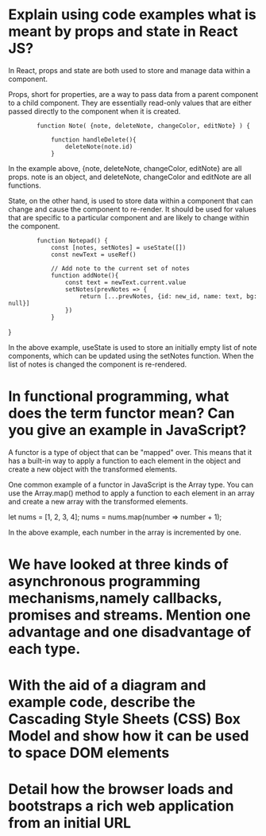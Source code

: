 # Explain using code examples what is meant by props and state in React JS?

In React, props and state are both used to store and manage data within a component.

Props, short for properties, are a way to pass data from a parent component to a child component. They are essentially read-only values that are either passed directly to the component when it is created.

            function Note( {note, deleteNote, changeColor, editNote} ) {

                function handleDelete(){
                    deleteNote(note.id)
                }

In the example above, {note, deleteNote, changeColor, editNote} are all props. note is an object, and deleteNote, changeColor and editNote are all functions.

State, on the other hand, is used to store data within a component that can change and cause the component to re-render. It should be used for values that are specific to a particular component and are likely to change within the component.

            function Notepad() {
                const [notes, setNotes] = useState([])  
                const newText = useRef()

                // Add note to the current set of notes
                function addNote(){
                    const text = newText.current.value
                    setNotes(prevNotes => {
                        return [...prevNotes, {id: new_id, name: text, bg: null}]
                    })  
                }
}

In the above example, useState is used to  store an initially empty list of note components, which can be updated using the setNotes function. When the list of notes is changed the component is re-rendered.



# In functional programming, what does the term functor mean? Can you give an example in JavaScript?

A functor is a type of object that can be "mapped" over. This means that it has a built-in way to apply a function to each element in the object and create a new object with the transformed elements.

One common example of a functor in JavaScript is the Array type. You can use the Array.map() method to apply a function to each element in an array and create a new array with the transformed elements.

let nums = [1, 2, 3, 4];
nums = nums.map(number => number + 1);

In the above example, each number in the array is incremented by one.

# We have looked at three kinds of asynchronous programming mechanisms,namely callbacks, promises and streams. Mention one advantage and one disadvantage of each type.

# With the aid of a diagram and example code, describe the Cascading Style Sheets (CSS) Box Model and show how it can be used to space DOM elements

# Detail how the browser loads and bootstraps a rich web application from an initial URL